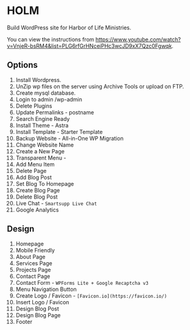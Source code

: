 # HOLM
Build WordPress site for Harbor of Life Ministries.

You can view the instructions from https://www.youtube.com/watch?v=VnjeR-bsRM4&list=PLG6rfGrHNceiPHc3wcJD9xX7Qzc0Fgwqk.

## Options
1. Install Wordpress.
2. UnZip wp files on the server using Archive Tools or upload on FTP.
3. Create mysql database.
4. Login to admin /wp-admin
5. Delete Plugins
6. Update Permalinks -  postname
7. Search Engine Ready
8. Install Theme - Astra
9. Install Template - Starter Template
10. Backup Website - All-in-One WP Migration
11. Change Website Name
12. Create a New Page
13. Transparent Menu - 
14. Add Menu Item
15. Delete Page
16. Add Blog Post 
17. Set Blog To Homepage 
18. Create Blog Page 
19. Delete Blog Post
20. Live Chat - `Smartsupp Live Chat`
21. Google Analytics

## Design
1. Homepage 
2. Mobile Friendly 
3. About Page 
4. Services Page
5. Projects Page 
6. Contact Page 
7. Contact Form - `WPForms Lite + Google Recaptcha v3`
8. Menu Navigation Button 
9. Create Logo / Favicon - `[Favicon.io](https://favicon.io/)`
10. Insert Logo / Favicon 
11. Design Blog Post 
12. Design Blog Page 
13. Footer




